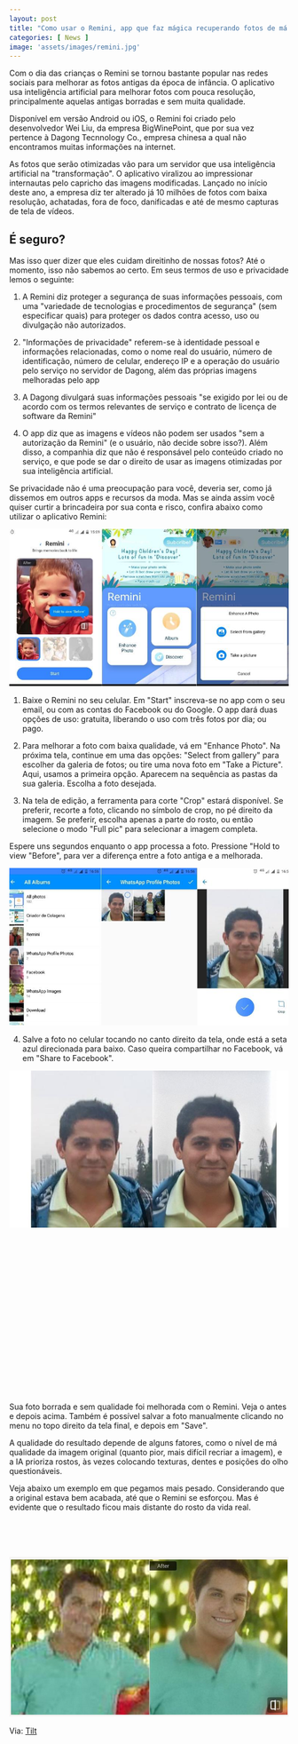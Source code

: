 ```yaml
---
layout: post
title: "Como usar o Remini, app que faz mágica recuperando fotos de má qualidade"
categories: [ News ]
image: 'assets/images/remini.jpg'
---
```


Com o dia das crianças o Remini se tornou bastante popular nas redes sociais para melhorar as fotos antigas da época de infância. O aplicativo usa inteligência artificial para melhorar fotos com pouca resolução, principalmente aquelas antigas borradas e sem muita qualidade.

Disponível em versão Android ou iOS, o Remini foi criado pelo desenvolvedor Wei Liu, da empresa BigWinePoint, que por sua vez pertence à Dagong Tecnnology Co., empresa chinesa a qual não encontramos muitas informações na internet.

As fotos que serão otimizadas vão para um servidor que usa inteligência artificial na "transformação". O aplicativo viralizou ao impressionar internautas pelo capricho das imagens modificadas. Lançado no início deste ano, a empresa diz ter alterado já 10 milhões de fotos com baixa resolução, achatadas, fora de foco, danificadas e até de mesmo capturas de tela de vídeos.

## É seguro?

Mas isso quer dizer que eles cuidam direitinho de nossas fotos? Até o momento, isso não sabemos ao certo. Em seus termos de uso e privacidade lemos o seguinte:

1) A Remini diz proteger a segurança de suas informações pessoais, com uma "variedade de tecnologias e procedimentos de segurança" (sem especificar quais) para proteger os dados contra acesso, uso ou divulgação não autorizados.

2) "Informações de privacidade" referem-se à identidade pessoal e informações relacionadas, como o nome real do usuário, número de identificação, número de celular, endereço IP e a operação do usuário pelo serviço no servidor de Dagong, além das próprias imagens melhoradas pelo app

3) A Dagong divulgará suas informações pessoais "se exigido por lei ou de acordo com os termos relevantes de serviço e contrato de licença de software da Remini"

4) O app diz que as imagens e vídeos não podem ser usados "sem a autorização da Remini" (e o usuário, não decide sobre isso?). Além disso, a companhia diz que não é responsável pelo conteúdo criado no serviço, e que pode se dar o direito de usar as imagens otimizadas por sua inteligência artificial.

Se privacidade não é uma preocupação para você, deveria ser, como já dissemos em outros apps e recursos da moda. Mas se ainda assim você quiser curtir a brincadeira por sua conta e risco, confira abaixo como utilizar o aplicativo Remini:

![Remini](/assets/images/remini2.jpg)

<script async src="https://pagead2.googlesyndication.com/pagead/js/adsbygoogle.js"></script>
<!-- Informat -->
<ins class="adsbygoogle"
style="display:block"
data-ad-client="ca-pub-2838251107855362"
data-ad-slot="2327980059"
data-ad-format="auto"
data-full-width-responsive="true"></ins>
<script>
(adsbygoogle = window.adsbygoogle || []).push({});
</script>

1) Baixe o Remini no seu celular. Em "Start" inscreva-se no app com o seu email, ou com as contas do Facebook ou do Google. O app dará duas opções de uso: gratuita, liberando o uso com três fotos por dia; ou pago.

2) Para melhorar a foto com baixa qualidade, vá em "Enhance Photo". Na próxima tela, continue em uma das opções: "Select from gallery" para escolher da galeria de fotos; ou tire uma nova foto em "Take a Picture". Aqui, usamos a primeira opção. Aparecem na sequência as pastas da sua galeria. Escolha a foto desejada.

3) Na tela de edição, a ferramenta para corte "Crop" estará disponível. Se preferir, recorte a foto, clicando no símbolo de crop, no pé direito da imagem. Se preferir, escolha apenas a parte do rosto, ou então selecione o modo "Full pic" para selecionar a imagem completa.

Espere uns segundos enquanto o app processa a foto. Pressione "Hold to view "Before", para ver a diferença entre a foto antiga e a melhorada.

![Remini](/assets/images/remini3.jpg)

<script async src="//pagead2.googlesyndication.com/pagead/js/adsbygoogle.js"></script>
<ins class="adsbygoogle"
style="display:block; text-align:center;"
data-ad-layout="in-article"
data-ad-format="fluid"
data-ad-client="ca-pub-2838251107855362"
data-ad-slot="8549252987"></ins>
<script>
(adsbygoogle = window.adsbygoogle || []).push({});
</script>

4) Salve a foto no celular tocando no canto direito da tela, onde está a seta azul direcionada para baixo. Caso queira compartilhar no Facebook, vá em "Share to Facebook".

![Remini](/assets/images/remini4.jpg)

<script async src="//pagead2.googlesyndication.com/pagead/js/adsbygoogle.js"></script>
<ins class="adsbygoogle"
style="display:inline-block;width:336px;height:280px"
data-ad-client="ca-pub-2838251107855362"
data-ad-slot="5351066970"></ins>
<script>
(adsbygoogle = window.adsbygoogle || []).push({});
</script>

Sua foto borrada e sem qualidade foi melhorada com o Remini. Veja o antes e depois acima. Também é possível salvar a foto manualmente clicando no menu no topo direito da tela final, e depois em "Save".

A qualidade do resultado depende de alguns fatores, como o nível de má qualidade da imagem original (quanto pior, mais difícil recriar a imagem), e a IA prioriza rostos, às vezes colocando texturas, dentes e posições do olho questionáveis.

Veja abaixo um exemplo em que pegamos mais pesado. Considerando que a original estava bem acabada, até que o Remini se esforçou. Mas é evidente que o resultado ficou mais distante do rosto da vida real.

<script async src="//pagead2.googlesyndication.com/pagead/js/adsbygoogle.js"></script>
<!-- Games Root -->
<ins class="adsbygoogle"
style="display:inline-block;width:336px;height:50px"
data-ad-client="ca-pub-2838251107855362"
data-ad-slot="5351066970"></ins>
<script>
(adsbygoogle = window.adsbygoogle || []).push({});
</script>

![Remini](/assets/images/remini5.png)

<script async src="https://pagead2.googlesyndication.com/pagead/js/adsbygoogle.js"></script>
<ins class="adsbygoogle"
style="display:block"
data-ad-format="autorelaxed"
data-ad-client="ca-pub-2838251107855362"
data-ad-slot="9652691879"></ins>
<script>
(adsbygoogle = window.adsbygoogle || []).push({});
</script>

Via: [Tilt](https://www.uol.com.br/tilt/noticias/redacao/2019/10/14/como-usar-o-remini-app-que-faz-magica-recuperando-fotos-de-ma-qualidade.htm)


